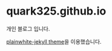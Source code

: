 # quark325.github.io

개인 블로그 입니다.

[plainwhite-jekyll theme](https://github.com/samarsault/plainwhite-jekyll)을 이용했습니다.
